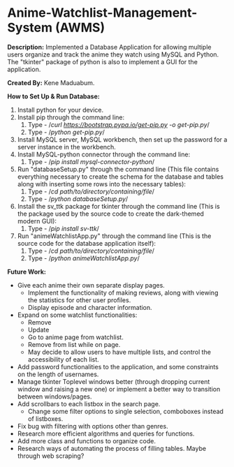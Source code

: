 # Anime-Watchlist-Management-System (AWMS)

**Description:** Implemented a Database Application for allowing multiple users organize and track the anime they watch using MySQL and Python. The "tkinter" package of python is also to implement a GUI for the application.

**Created By:** Kene Maduabum.

**How to Set Up & Run Database:**
1. Install python for your device.
2. Install pip through the command line:
    1. Type - /*curl https://bootstrap.pypa.io/get-pip.py -o get-pip.py*/
    2. Type - /*python get-pip.py*/
3. Install MySQL server, MySQL workbench, then set up the password for a server instance in the workbench.
4. Install MySQL-python connector through the command line:
    1. Type - /*pip install mysql-connector-python*/
5. Run "databaseSetup.py" through the command line (This file contains everything necessary to create the schema for the database and tables along with inserting some rows into the necessary tables):
    1. Type - /*cd path/to/directory/containing/file*/
    2. Type - /*python databaseSetup.py*/
6. Install the sv_ttk package for tkinter through the command line (This is the package used by the source code to create the dark-themed modern GUI):
    1. Type - /*pip install sv-ttk*/
7. Run "animeWatchlistApp.py" through the command line (This is the source code for the database application itself):
    1. Type - /*cd path/to/directory/containing/file*/
    2. Type - /*python animeWatchlistApp.py*/
 

**Future Work:**
- Give each anime their own separate display pages.
  - Implement the functionality of making reviews, along with viewing the statistics for other user profiles.
  - Display episode and character information.
- Expand on some watchlist functionalities:
  - Remove
  - Update
  - Go to anime page from watchlist.
  - Remove from list while on page.
  - May decide to allow users to have multiple lists, and control the accessibility of each list.
- Add password functionalities to the application, and some constraints on the length of usernames.
- Manage tkinter Toplevel windows better (through dropping current window and raising a new one) or implement a better way to transition between windows/pages.
- Add scrollbars to each listbox in the search page.
  - Change some filter options to single selection, comboboxes instead of listboxes.
- Fix bug with filtering with options other than genres.
- Research more efficient algorithms and queries for functions.
- Add more class and functions to organize code.
- Research ways of automating the process of filling tables. Maybe through web scraping?
